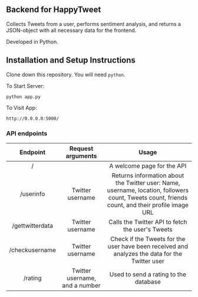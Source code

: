 ## Backend for HappyTweet

Collects Tweets from a user, performs sentiment analysis, and returns a JSON-object with all necessary data for the frontend.

Developed in Python.

## Installation and Setup Instructions

Clone down this repository. You will need `python`.

To Start Server:

`python app.py`  

To Visit App:

`http://0.0.0.0:5000/`

### API endpoints

|     Endpoint    |        Request arguments       |                                                                      Usage                                                                      |
|:---------------:|:------------------------------:|:-----------------------------------------------------------------------------------------------------------------------------------------------:|
|        /        |                                |                                                            A welcome page for the API                                                           |
|    /userinfo    |        Twitter username        | Returns information about the Twitter user: Name, username, location, followers count, Tweets count, friends count, and their profile image URL |
| /gettwitterdata |        Twitter username        |                                                 Calls the Twitter API to fetch the user's Tweets                                                |
|  /checkusername |        Twitter username        |                                               Check if the Tweets for the user have been received and analyzes the data for the Twitter user                                                  |                                               |                                                |
|     /rating     | Twitter username, and a number |                                                      Used to send a rating to the database                                                      |
